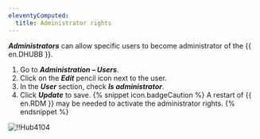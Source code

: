 ```yaml
---
eleventyComputed:
  title: Administrator rights
---
```

***Administrators*** can allow specific users to become administrator of the {{ en.DHUBB }}.

1. Go to ***Administration – Users***.
1. Click on the ***Edit*** pencil icon next to the user.
1. In the ***User*** section, check ***Is administrator***.
1. Click ***Update*** to save.
{% snippet icon.badgeCaution %}
A restart of {{ en.RDM }} may be needed to activate the administrator rights.
{% endsnippet %}

![!!Hub4104](https://cdnweb.devolutions.net/docs/docs_en_hub_Hub4104.png)
